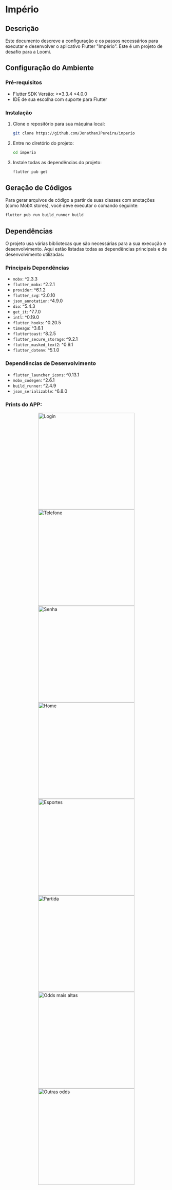 
# Império

## Descrição
Este documento descreve a configuração e os passos necessários para executar e desenvolver o aplicativo Flutter "Império". Este é um projeto de desafio para a Loomi.

## Configuração do Ambiente

### Pré-requisitos
- Flutter SDK Versão: >=3.3.4 <4.0.0
- IDE de sua escolha com suporte para Flutter

### Instalação
1. Clone o repositório para sua máquina local:
   ```bash
   git clone https://github.com/JonathanJPereira/imperio
   ```
2. Entre no diretório do projeto:
   ```bash
   cd imperio
   ```
3. Instale todas as dependências do projeto:
   ```bash
   flutter pub get
   ```

## Geração de Códigos
Para gerar arquivos de código a partir de suas classes com anotações (como MobX stores), você deve executar o comando seguinte:
```bash
flutter pub run build_runner build
```

## Dependências
O projeto usa várias bibliotecas que são necessárias para a sua execução e desenvolvimento. Aqui estão listadas todas as dependências principais e de desenvolvimento utilizadas:

### Principais Dependências
- `mobx`: ^2.3.3
- `flutter_mobx`: ^2.2.1
- `provider`: ^6.1.2
- `flutter_svg`: ^2.0.10
- `json_annotation`: ^4.9.0
- `dio`: ^5.4.3
- `get_it`: ^7.7.0
- `intl`: ^0.19.0
- `flutter_hooks`: ^0.20.5
- `timeago`: ^3.6.1
- `fluttertoast`: ^8.2.5
- `flutter_secure_storage`: ^9.2.1
- `flutter_masked_text2`: ^0.9.1
- `flutter_dotenv`: ^5.1.0

### Dependências de Desenvolvimento
- `flutter_launcher_icons`: ^0.13.1
- `mobx_codegen`: ^2.6.1
- `build_runner`: ^2.4.9
- `json_serializable`: ^6.8.0

### Prints do APP:

<div style="display: flex; flex-wrap: wrap; justify-content: space-around;">
    <img src="imperio_prints/1.jpg" alt="Login" width="300"/>
    <img src="imperio_prints/2.jpg" alt="Telefone" width="300"/>
    <img src="imperio_prints/3.jpg" alt="Senha" width="300"/>
    <img src="imperio_prints/4.jpg" alt="Home" width="300"/>
    <img src="imperio_prints/5.jpg" alt="Esportes" width="300"/>
    <img src="imperio_prints/6.jpg" alt="Partida" width="300"/>
    <img src="imperio_prints/7.jpg" alt="Odds mais altas" width="300"/>
    <img src="imperio_prints/8.jpg" alt="Outras odds" width="300"/>
</div>


